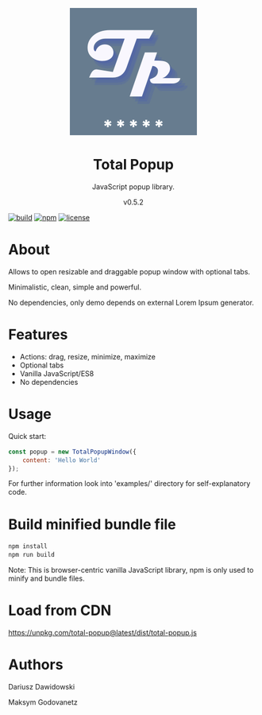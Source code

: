 <p align="center">
<img src="https://raw.githubusercontent.com/dariuszdawidowski/total-popup/main/total-popup-logo.png">
</p>
<h1 align="center">
Total Popup
</h1>
<p align="center">
JavaScript popup library. 
</p>
<p align="center">
v0.5.2
</p>

[![build](https://github.com/dariuszdawidowski/total-popup/actions/workflows/build.yml/badge.svg)](https://github.com/dariuszdawidowski/total-popup/actions/workflows/build.yml)
[![npm](https://img.shields.io/npm/v/total-popup)](https://www.npmjs.com/package/total-popup)
[![license](https://img.shields.io/github/license/dariuszdawidowski/total-popup?color=9cf)](./LICENSE)

# About

Allows to open resizable and draggable popup window with optional tabs.

Minimalistic, clean, simple and powerful.

No dependencies, only demo depends on external Lorem Ipsum generator.

# Features

- Actions: drag, resize, minimize, maximize
- Optional tabs
- Vanilla JavaScript/ES8
- No dependencies

# Usage

Quick start:

```javascript
const popup = new TotalPopupWindow({
    content: 'Hello World'
});
```

For further information look into 'examples/' directory for self-explanatory code.

# Build minified bundle file

```bash
npm install
npm run build
```
Note: This is browser-centric vanilla JavaScript library, npm is only used to minify and bundle files.

# Load from CDN

https://unpkg.com/total-popup@latest/dist/total-popup.js

# Authors

Dariusz Dawidowski

Maksym Godovanetz
